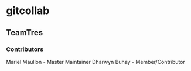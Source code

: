 # gitcollab
## TeamTres
### Contributors

Mariel Maullon - Master Maintainer
Dharwyn Buhay - Member/Contributor
